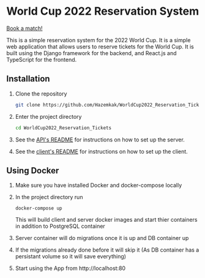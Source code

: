 # World Cup 2022 Reservation System

[Book a match!](http://worldcup.uksouth.cloudapp.azure.com/)

This is a simple reservation system for the 2022 World Cup. It is a simple web application that allows users to reserve tickets for the World Cup. It is built using the Django framework for the backend, and React.js and TypeScript for the frontend.

## Installation

1. Clone the repository

    ```bash
    git clone https://github.com/Hazemkak/WorldCup2022_Reservation_Tickets.git
    ```

2. Enter the project directory

    ```bash
    cd WorldCup2022_Reservation_Tickets
    ```

3. See the [API's README](server/README.md) for instructions on how to set up the server.

4. See the [client's README](client/README.md) for instructions on how to set up the client.

## Using Docker

1. Make sure you have installed Docker and docker-compose locally

2. In the project directory run
    ```
    docker-compose up
    ```
    This will build client and server docker images and start thier containers in addition to PostgreSQL container

3. Server container will do migrations once it is up and DB container up

4. If the migrations already done before it will skip it (As DB container has a persistant volume so it will save everything)

5. Start using the App from http://localhost:80
